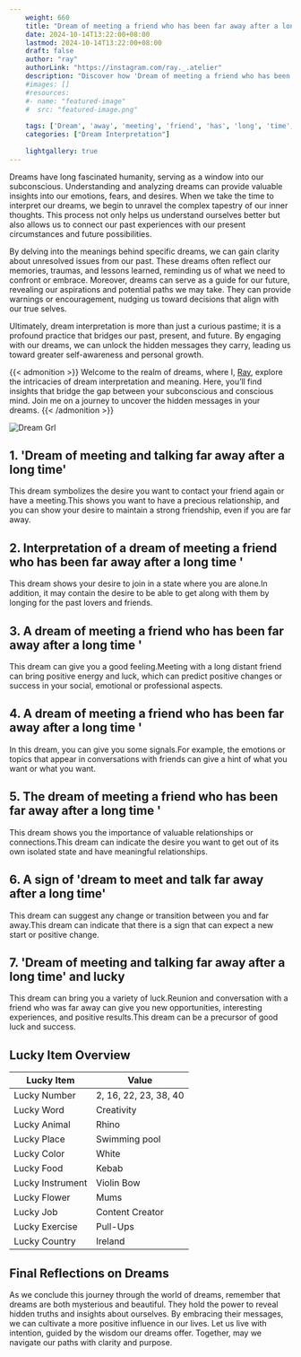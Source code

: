 ```yaml
---
    weight: 660
    title: "Dream of meeting a friend who has been far away after a long time"  # Assuming 'title' column exists
    date: 2024-10-14T13:22:00+08:00
    lastmod: 2024-10-14T13:22:00+08:00
    draft: false
    author: "ray"
    authorLink: "https://instagram.com/ray._.atelier"
    description: "Discover how 'Dream of meeting a friend who has been far away after a long time' can interpret your future and uncover its significant meanings in your life."
    #images: []
    #resources:
    #- name: "featured-image"
    #  src: "featured-image.png"
    
    tags: ['Dream', 'away', 'meeting', 'friend', 'has', 'long', 'time', 'after', 'far', 'been', 'who']
    categories: ["Dream Interpretation"]
    
    lightgallery: true
---
```

    
Dreams have long fascinated humanity, serving as a window into our subconscious. Understanding and analyzing dreams can provide valuable insights into our emotions, fears, and desires. When we take the time to interpret our dreams, we begin to unravel the complex tapestry of our inner thoughts. This process not only helps us understand ourselves better but also allows us to connect our past experiences with our present circumstances and future possibilities.

By delving into the meanings behind specific dreams, we can gain clarity about unresolved issues from our past. These dreams often reflect our memories, traumas, and lessons learned, reminding us of what we need to confront or embrace. Moreover, dreams can serve as a guide for our future, revealing our aspirations and potential paths we may take. They can provide warnings or encouragement, nudging us toward decisions that align with our true selves.

Ultimately, dream interpretation is more than just a curious pastime; it is a profound practice that bridges our past, present, and future. By engaging with our dreams, we can unlock the hidden messages they carry, leading us toward greater self-awareness and personal growth.

{{< admonition >}}
Welcome to the realm of dreams, where I, [Ray](https://instagram.com/ray._.atelier), explore the intricacies of dream interpretation and meaning. Here, you’ll find insights that bridge the gap between your subconscious and conscious mind. Join me on a journey to uncover the hidden messages in your dreams.
{{< /admonition >}}

![Dream Grl](https://cdn.pixabay.com/photo/2017/11/02/03/35/gothic-2910057_1280.jpg "Dream Grl")

## 1. 'Dream of meeting and talking far away after a long time'
This dream symbolizes the desire you want to contact your friend again or have a meeting.This shows you want to have a precious relationship, and you can show your desire to maintain a strong friendship, even if you are far away.

## 2. Interpretation of a dream of meeting a friend who has been far away after a long time '
This dream shows your desire to join in a state where you are alone.In addition, it may contain the desire to be able to get along with them by longing for the past lovers and friends.

## 3. A dream of meeting a friend who has been far away after a long time '
This dream can give you a good feeling.Meeting with a long distant friend can bring positive energy and luck, which can predict positive changes or success in your social, emotional or professional aspects.

## 4. A dream of meeting a friend who has been far away after a long time '
In this dream, you can give you some signals.For example, the emotions or topics that appear in conversations with friends can give a hint of what you want or what you want.

## 5. The dream of meeting a friend who has been far away after a long time '
This dream shows you the importance of valuable relationships or connections.This dream can indicate the desire you want to get out of its own isolated state and have meaningful relationships.

## 6. A sign of 'dream to meet and talk far away after a long time'
This dream can suggest any change or transition between you and far away.This dream can indicate that there is a sign that can expect a new start or positive change.

## 7. 'Dream of meeting and talking far away after a long time' and lucky
This dream can bring you a variety of luck.Reunion and conversation with a friend who was far away can give you new opportunities, interesting experiences, and positive results.This dream can be a precursor of good luck and success.

## Lucky Item Overview
| Lucky Item          | Value              |
|---------------|--------------------|
| Lucky Number        | 2, 16, 22, 23, 38, 40  |
| Lucky Word          | Creativity |
| Lucky Animal        | Rhino |
| Lucky Place         | Swimming pool     |
| Lucky Color         | White     |
| Lucky Food          | Kebab      |
| Lucky Instrument    | Violin Bow |
| Lucky Flower        | Mums    |
| Lucky Job           | Content Creator       |
| Lucky Exercise      | Pull-Ups  |
| Lucky Country       | Ireland    |


##  Final Reflections on Dreams

As we conclude this journey through the world of dreams, remember that dreams are both mysterious and beautiful. They hold the power to reveal hidden truths and insights about ourselves. By embracing their messages, we can cultivate a more positive influence in our lives. Let us live with intention, guided by the wisdom our dreams offer. Together, may we navigate our paths with clarity and purpose.

